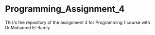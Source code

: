 # Programming_Assignment_4
This's the repository of the assignment 4 for Programming 1 course with Dr.Mohamed El-Ramly

